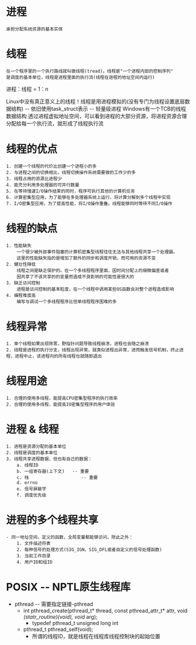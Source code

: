 # 进程
	承担分配系统资源的基本实体
# 线程
	在一个程序里的一个执行路线就叫做线程(tread)。线程是"一个进程内部的控制序列"
	是调度的基本单位，线程是进程里面的执行流(线程在进程的地址空间内运行)

进程：线程 = 1：n

Linux中没有真正意义上的线程！线程是用进程模拟的(没有专门为线程设置底层数据结构) -- 依旧使用task_struct表示 -- 轻量级进程
Windows有一个TCB的线程数据结构
透过进程虚拟地址空间，可以看到进程的大部分资源，将进程资源合理分配给每一个执行流，就形成了线程执行流

# 线程的优点  

	1. 创建一个线程的代价比创建一个进程小的多
	2. 与进程之间的切换相比，线程切换操作系统需要做的工作少的多
	3. 线程占用的资源比进程少
	4. 能充分利用多处理器的可并行数量
	5. 在等待慢速I/O操作结束的同时，程序可执行其他的计算机任务
	6. 计算密集型应用，为了能够在多处理器系统上运行，将计算分解到多个线程中实现
	7. I/O密集型应用，为了提高性能，将I/O操作重叠。线程能够同时等待不同I/O操作

# 线程的缺点  

	1. 性能缺失
		一个很少被外部事件阻塞的计算机密集型线程往往无法与其他线程共享一个处理器。
		这里的性能缺失指的是增加了额外的同步和调度开销，而可用的资源不变
	2. 健壮性降低
		线程之间是缺乏保护的。在一个多线程程序里面，因时间分配上的细微偏差或者
		因共享了不该共享的的变量而造成不良影响的可能性是很大的
	3. 缺乏访问控制
		进程是访问控制的基本粒度，在一个线程中调用某些OS函数会对整个进程造成影响
	4. 编程难度高
		编写与调试一个多线程程序比但单线程程序困难的多

# 线程异常  

	1. 单个线程如果出现除零，野指针问题导致线程崩溃，进程也会随之崩溃
	2. 线程是进程的执行分支，线程出现异常，就类似进程出异常，进而触发信号机制，终止进程，进程中止，该进程内的所有线程也就随即退出

# 线程用途  

	1. 合理的使用多线程，能提高CPU密集型程序的执行效率
	2. 合理的使用多线程，能提高IO密集型程序的用户体验
	
# 进程 & 线程  

	1. 进程是资源分配的基本单位
	2. 线程是调度的基本单位
	3. 线程共享进程数据，但也有自己的数据：
		a. 线程ID
		b. 一组寄存器(上下文)	-- 重要
		c. 栈					-- 重要
		d. errno
		e. 信号屏蔽字
		f. 调度优先级

# 进程的多个线程共享  

	- 同一地址空间，定义的函数，全局变量都能够访问，除此之外：
		1. 文件描述符表
		2. 每种信号的处理方式(SIG_IGN、SIG_DFL或者自定义的信号处理函数)
		3. 当前工作目录
		4. 用户ID和组ID

# POSIX -- NPTL原生线程库  

- pthread	-- 需要指定链接-pthread
    - int pthread_create(pthread_t* thread, const pthread_attr_t* attr, void *(*statr_routine)(void*), void* arg);
        - typedef pthread_t unsigned long int
    - pthread_t pthread_self(void);
        - 所谓的线程ID，就是线程在线程库线程控制块的起始位置
